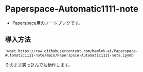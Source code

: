 # Paperspace-Automatic1111-note
- Paperspace用のノートブックです。

## 導入方法
```
!wget https://raw.githubusercontent.com/hemlok-ai/Paperspace-Automatic1111-note/main/Paperspace-Automatic1111-note.ipynb
```
そのまま突っ込んでも動作します。
